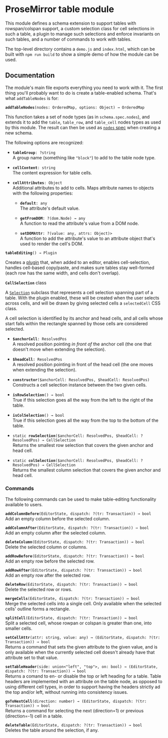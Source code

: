# ProseMirror table module

This module defines a schema extension to support tables with
rowspan/colspan support, a custom selection class for cell selections
in such a table, a plugin to manage such selections and enforce
invariants on such tables, and a number of commands to work with
tables.

The top-level directory contains a `demo.js` and `index.html`, which
can be built with `npm run build` to show a simple demo of how the
module can be used.

## Documentation

The module's main file exports everything you need to work with it.
The first thing you'll probably want to do is create a table-enabled
schema. That's what `addTableNodes` is for:

**`addTableNodes`**`(nodes: OrderedMap, options: Object) → OrderedMap`

This function takes a set of node types (as in `schema.spec.nodes`),
and extends it to add the `table`, `table_row`, and `table_cell` nodes
types as used by this module. The result can then be used as [`nodes`
spec](http://prosemirror.net/docs/ref/#model.SchemaSpec.nodes) when
creating a new schema.

The following options are recognized:

 * **`tableGroup`**`: ?string`  
   A group name (something like `"block"`) to add to the table
   node type.

 * **`cellContent`**`: string`  
   The content expression for table cells.

 * **`cellAttributes`**`: Object`  
   Additional attributes to add to cells. Maps attribute names to
   objects with the following properties:

   * **`default`**`: any`  
     The attribute's default value.

   * **`getFromDOM`**`: ?(dom.Node) → any`  
     A function to read the attribute's value from a DOM node.

   * **`setDOMAttr`**`: ?(value: any, attrs: Object)>`  
     A function to add the attribute's value to an attribute
     object that's used to render the cell's DOM.

**`tableEditing`**`() → Plugin`

Creates a [plugin](http://prosemirror.net/docs/ref/#state.Plugin)
that, when added to an editor, enables cell-selection, handles
cell-based copy/paste, and makes sure tables stay well-formed (each
row has the same width, and cells don't overlap).

**`CellSelection`** class

A [`Selection`](http://prosemirror.net/docs/ref/#state.Selection)
subclass that represents a cell selection spanning part of a table.
With the plugin enabled, these will be created when the user selects
across cells, and will be drawn by giving selected cells a
`selectedCell` CSS class.

A cell selection is identified by its anchor and head cells, and all
cells whose start falls within the rectangle spanned by those cells
are considered selected.

 * **`$anchorCell`**`: ResolvedPos`  
   A resolved position pointing _in front of_ the anchor cell (the one
   that doesn't move when extending the selection).

 * **`$headCell`**`: ResolvedPos`  
   A resolved position pointing in front of the head cell (the one
   moves when extending the selection).

 * **`constructor`**`($anchorCell: ResolvedPos, $headCell: ResolvedPos)`  
   Constructs a cell selection instance between the two given cells.

 * **`isRowSelection`**`() → bool`  
   True if this selection goes all the way from the left to the
   right of the table.

 * **`isColSelection`**`() → bool`  
   True if this selection goes all the way from the top to the
   bottom of the table.

 * `static `**`rowSelection`**`($anchorCell: ResolvedPos, $headCell: ?ResolvedPos) → CellSelection`  
   Returns the smallest row selection that covers the given anchor
   and head cell.

 * `static `**`colSelection`**`($anchorCell: ResolvedPos, $headCell: ?ResolvedPos) → CellSelection`  
   Returns the smallest column selection that covers the given anchor
   and head cell.

### Commands

The following commands can be used to make table-editing functionality
available to users.

**`addColumnBefore`**`(EditorState, dispatch: ?(tr: Transaction)) → bool`  
Add an empty column before the selected column.

**`addColumnAfter`**`(EditorState, dispatch: ?(tr: Transaction)) → bool`  
Add an empty column after the selected column.

**`deleteColumn`**`(EditorState, dispatch: ?(tr: Transaction)) → bool`  
Delete the selected column or columns.

**`addRowBefore`**`(EditorState, dispatch: ?(tr: Transaction)) → bool`  
Add an empty row before the selected row.

**`addRowAfter`**`(EditorState, dispatch: ?(tr: Transaction)) → bool`  
Add an empty row after the selected row.

**`deleteRow`**`(EditorState, dispatch: ?(tr: Transaction)) → bool`  
Delete the selected row or rows.

**`mergeCells`**`(EditorState, dispatch: ?(tr: Transaction)) → bool`  
Merge the selected cells into a single cell. Only available when the
selected cells' outline forms a rectangle.

**`splitCell`**`(EditorState, dispatch: ?(tr: Transaction)) → bool`  
Split a selected cell, whose rowpan or colspan is greater than one,
into smaller cells.

**`setCellAttr`**`(attr: string, value: any) → (EditorState, dispatch: ?(tr: Transaction)) → bool`  
Returns a command that sets the given attribute to the given value,
and is only available when the currently selected cell doesn't
already have that attribute set to that value.

**`setTableHeader`**`(side: union<"left", "top">, on: bool) → (EditorState, dispatch: ?(tr: Transaction)) → bool`  
Returns a comand to en- or disable the top or left heading for a
table. Table headers are implemented with an attribute on the table
node, as opposed to using different cell types, in order to support
having the headers strictly ad the top and/or left, without running
into consistency issues.

**`goToNextCell`**`(direction: number) → (EditorState, dispatch: ?(tr: Transaction)) → bool`  
Returns a command for selecting the next (direction=1) or previous
(direction=-1) cell in a table.

**`deleteTable`**`(EditorState, dispatch: ?(tr: Transaction)) → bool`  
Deletes the table around the selection, if any.
